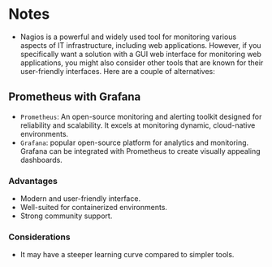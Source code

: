 # Notes

+ Nagios is a powerful and widely used tool for monitoring various aspects of IT infrastructure, including web applications. However, if you specifically want a solution with a GUI web interface for monitoring web applications, you might also consider other tools that are known for their user-friendly interfaces. Here are a couple of alternatives:

## Prometheus with Grafana

+ `Prometheus`: An open-source monitoring and alerting toolkit designed for reliability and scalability. It excels at monitoring dynamic, cloud-native environments.
+ `Grafana`:  popular open-source platform for analytics and monitoring. Grafana can be integrated with Prometheus to create visually appealing dashboards.

### Advantages

+ Modern and user-friendly interface.
+ Well-suited for containerized environments.
+ Strong community support.

### Considerations

+ It may have a steeper learning curve compared to simpler tools.
